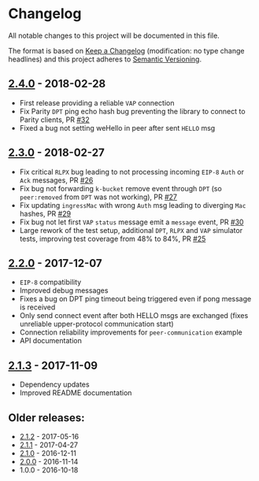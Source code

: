 # Changelog
All notable changes to this project will be documented in this file.

The format is based on [Keep a Changelog](http://keepachangelog.com/en/1.0.0/) 
(modification: no type change headlines) and this project adheres to 
[Semantic Versioning](http://semver.org/spec/v2.0.0.html).


## [2.4.0] - 2018-02-28
- First release providing a reliable ``VAP`` connection
- Fix Parity ``DPT`` ping echo hash bug preventing the library to connect
  to Parity clients, PR [#32](https://github.com/vaporyjs/vaporyjs-devp2p/pull/32)
- Fixed a bug not setting weHello in peer after sent ``HELLO`` msg

[2.4.0]: https://github.com/vaporyjs/vaporyjs-devp2p/compare/v2.3.0...v2.4.0

## [2.3.0] - 2018-02-27
- Fix critical ``RLPX`` bug leading to not processing incoming ``EIP-8`` ``Auth`` or ``Ack`` messages, PR [#26](https://github.com/vaporyjs/vaporyjs-devp2p/pull/26)
- Fix bug not forwarding ``k-bucket`` remove event through ``DPT`` (so ``peer:removed`` from
  ``DPT`` was not working), PR [#27](https://github.com/vaporyjs/vaporyjs-devp2p/pull/27)
- Fix updating ``ingressMac`` with wrong ``Auth`` msg leading to diverging ``Mac`` hashes, PR [#29](https://github.com/vaporyjs/vaporyjs-devp2p/pull/29)
- Fix bug not let first ``VAP`` ``status`` message emit a ``message`` event, PR [#30](https://github.com/vaporyjs/vaporyjs-devp2p/pull/30)
- Large rework of the test setup, additional ``DPT``, ``RLPX`` and ``VAP`` simulator tests,
  improving test coverage from 48% to 84%, PR [#25](https://github.com/vaporyjs/vaporyjs-devp2p/pull/25)

[2.3.0]: https://github.com/vaporyjs/vaporyjs-devp2p/compare/v2.2.0...v2.3.0

## [2.2.0] - 2017-12-07
- ``EIP-8`` compatibility
- Improved debug messages
- Fixes a bug on DPT ping timeout being triggered even if pong message is received
- Only send connect event after both HELLO msgs are exchanged (fixes unreliable upper-protocol communication start)
- Connection reliability improvements for ``peer-communication`` example
- API documentation

[2.2.0]: https://github.com/vaporyjs/vaporyjs-devp2p/compare/v2.1.3...v2.2.0

## [2.1.3] - 2017-11-09
- Dependency updates
- Improved README documentation

[2.1.3]: https://github.com/vaporyjs/vaporyjs-devp2p/compare/v2.1.2...v2.1.3

## Older releases:

- [2.1.2](https://github.com/vaporyjs/vaporyjs-devp2p/compare/v2.1.1...v2.1.2) - 2017-05-16
- [2.1.1](https://github.com/vaporyjs/vaporyjs-devp2p/compare/v2.1.0...v2.1.1) - 2017-04-27
- [2.1.0](https://github.com/vaporyjs/vaporyjs-devp2p/compare/v2.0.0...v2.1.0) - 2016-12-11
- [2.0.0](https://github.com/vaporyjs/vaporyjs-devp2p/compare/v1.0.0...v2.0.0) - 2016-11-14
- 1.0.0 - 2016-10-18




